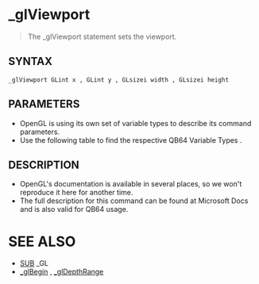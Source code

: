 # _glViewport
> The _glViewport statement sets the viewport.

## SYNTAX
`_glViewport GLint x , GLint y , GLsizei width , GLsizei height`

## PARAMETERS
* OpenGL is using its own set of variable types to describe its command parameters.
* Use the following table to find the respective QB64 Variable Types .


## DESCRIPTION
* OpenGL's documentation is available in several places, so we won't reproduce it here for another time.
* The full description for this command can be found at Microsoft Docs and is also valid for QB64 usage.


# SEE ALSO
* [SUB](SUB.md) _GL
* [_glBegin](_glBegin.md) , [_glDepthRange](_glDepthRange.md)

